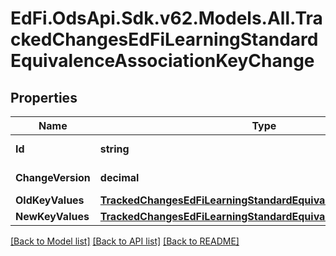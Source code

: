 # EdFi.OdsApi.Sdk.v62.Models.All.TrackedChangesEdFiLearningStandardEquivalenceAssociationKeyChange

## Properties

Name | Type | Description | Notes
------------ | ------------- | ------------- | -------------
**Id** | **string** | Resource identifier | [optional] 
**ChangeVersion** | **decimal** | Change version | [optional] 
**OldKeyValues** | [**TrackedChangesEdFiLearningStandardEquivalenceAssociationKey**](TrackedChangesEdFiLearningStandardEquivalenceAssociationKey.md) |  | [optional] 
**NewKeyValues** | [**TrackedChangesEdFiLearningStandardEquivalenceAssociationKey**](TrackedChangesEdFiLearningStandardEquivalenceAssociationKey.md) |  | [optional] 

[[Back to Model list]](../README.md#documentation-for-models) [[Back to API list]](../README.md#documentation-for-api-endpoints) [[Back to README]](../README.md)

